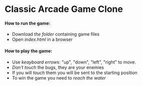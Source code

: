 # Classic Arcade Game Clone
#### How to run the game:
- Download _the folder_ containing game files
- Open _index.html_ in a browser
#### How to play the game:
- Use _keayboard errows_: "up", "down", "left", "right" to move.
- _Don't touch_ the bugs, they are your enemies
- If you will _touch_ them you will be sent to the starting position
- To win the game you need to _reach the water_
